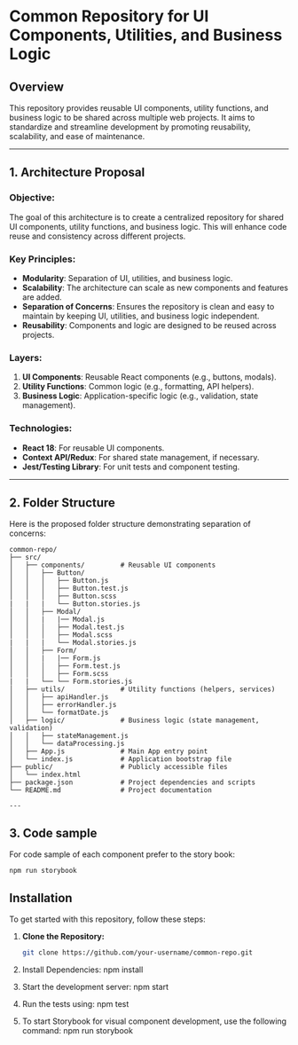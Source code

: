 # Common Repository for UI Components, Utilities, and Business Logic

## Overview

This repository provides reusable UI components, utility functions, and business logic to be shared across multiple web projects. It aims to standardize and streamline development by promoting reusability, scalability, and ease of maintenance.

---

## 1. Architecture Proposal

### Objective:

The goal of this architecture is to create a centralized repository for shared UI components, utility functions, and business logic. This will enhance code reuse and consistency across different projects.

### Key Principles:

- **Modularity**: Separation of UI, utilities, and business logic.
- **Scalability**: The architecture can scale as new components and features are added.
- **Separation of Concerns**: Ensures the repository is clean and easy to maintain by keeping UI, utilities, and business logic independent.
- **Reusability**: Components and logic are designed to be reused across projects.

### Layers:

1. **UI Components**: Reusable React components (e.g., buttons, modals).
2. **Utility Functions**: Common logic (e.g., formatting, API helpers).
3. **Business Logic**: Application-specific logic (e.g., validation, state management).

### Technologies:

- **React 18**: For reusable UI components.
- **Context API/Redux**: For shared state management, if necessary.
- **Jest/Testing Library**: For unit tests and component testing.

---

## 2. Folder Structure

Here is the proposed folder structure demonstrating separation of concerns:

```plaintext
common-repo/
├── src/
│   ├── components/         # Reusable UI components
│   │   ├── Button/
│   │   │   ├── Button.js
│   │   │   ├── Button.test.js
│   │   │   ├── Button.scss
|   |   |   └── Button.stories.js
│   │   ├── Modal/
│   │   |   |── Modal.js
│   │   │   ├── Modal.test.js
│   │   │   ├── Modal.scss
|   |   |   └── Modal.stories.js
│   │   ├── Form/
│   │   |   |── Form.js
│   │   │   ├── Form.test.js
│   │   │   ├── Form.scss
|   |   └── └── Form.stories.js
│   ├── utils/              # Utility functions (helpers, services)
│   │   ├── apiHandler.js
│   │   ├── errorHandler.js
│   │   └── formatDate.js
│   ├── logic/              # Business logic (state management, validation)
│   │   ├── stateManagement.js
│   │   └── dataProcessing.js
│   ├── App.js              # Main App entry point
│   └── index.js            # Application bootstrap file
├── public/                 # Publicly accessible files
│   └── index.html
├── package.json            # Project dependencies and scripts
└── README.md               # Project documentation

---
```

## 3. Code sample

For code sample of each component prefer to the story book:

```
npm run storybook

```

## Installation

To get started with this repository, follow these steps:

1. **Clone the Repository:**

   ```bash
   git clone https://github.com/your-username/common-repo.git

   ```

2. Install Dependencies:
   npm install

3. Start the development server:
   npm start

4. Run the tests using:
   npm test

5. To start Storybook for visual component development, use the following command:
   npm run storybook
